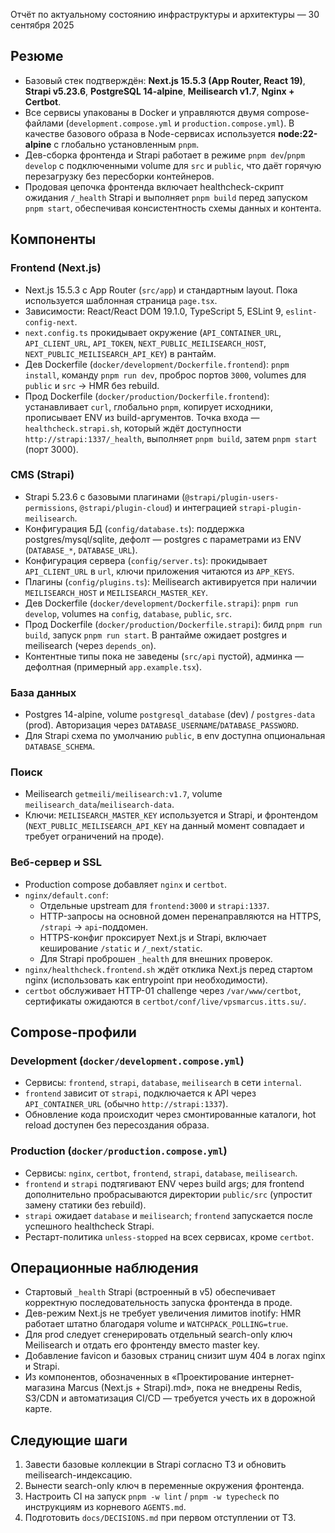 Отчёт по актуальному состоянию инфраструктуры и архитектуры — 30 сентября 2025

## Резюме

- Базовый стек подтверждён: **Next.js 15.5.3 (App Router, React 19)**, **Strapi v5.23.6**, **PostgreSQL 14-alpine**, **Meilisearch v1.7**, **Nginx + Certbot**.
- Все сервисы упакованы в Docker и управляются двумя compose-файлами (`development.compose.yml` и `production.compose.yml`). В качестве базового образа в Node-сервисах используется **node:22-alpine** с глобально установленным `pnpm`.
- Дев-сборка фронтенда и Strapi работает в режиме `pnpm dev`/`pnpm develop` с подключенными volume для `src` и `public`, что даёт горячую перезагрузку без пересборки контейнеров.
- Продовая цепочка фронтенда включает healthcheck-скрипт ожидания `/_health` Strapi и выполняет `pnpm build` перед запуском `pnpm start`, обеспечивая консистентность схемы данных и контента.

## Компоненты

### Frontend (Next.js)
- Next.js 15.5.3 с App Router (`src/app`) и стандартным layout. Пока используется шаблонная страница `page.tsx`.
- Зависимости: React/React DOM 19.1.0, TypeScript 5, ESLint 9, `eslint-config-next`.
- `next.config.ts` прокидывает окружение (`API_CONTAINER_URL`, `API_CLIENT_URL`, `API_TOKEN`, `NEXT_PUBLIC_MEILISEARCH_HOST`, `NEXT_PUBLIC_MEILISEARCH_API_KEY`) в рантайм.
- Дев Dockerfile (`docker/development/Dockerfile.frontend`): `pnpm install`, команду `pnpm run dev`, проброс портов `3000`, volumes для `public` и `src` → HMR без rebuild.
- Прод Dockerfile (`docker/production/Dockerfile.frontend`): устанавливает `curl`, глобально `pnpm`, копирует исходники, прописывает ENV из build-аргументов. Точка входа — `healthcheck.strapi.sh`, который ждёт доступности `http://strapi:1337/_health`, выполняет `pnpm build`, затем `pnpm start` (порт 3000).

### CMS (Strapi)
- Strapi 5.23.6 с базовыми плагинами (`@strapi/plugin-users-permissions`, `@strapi/plugin-cloud`) и интеграцией `strapi-plugin-meilisearch`.
- Конфигурация БД (`config/database.ts`): поддержка postgres/mysql/sqlite, дефолт — postgres с параметрами из ENV (`DATABASE_*`, `DATABASE_URL`).
- Конфигурация сервера (`config/server.ts`): прокидывает `API_CLIENT_URL` в `url`, ключи приложения читаются из `APP_KEYS`.
- Плагины (`config/plugins.ts`): Meilisearch активируется при наличии `MEILISEARCH_HOST` и `MEILISEARCH_MASTER_KEY`.
- Дев Dockerfile (`docker/development/Dockerfile.strapi`): `pnpm run develop`, volumes на `config`, `database`, `public`, `src`.
- Прод Dockerfile (`docker/production/Dockerfile.strapi`): билд `pnpm run build`, запуск `pnpm run start`. В рантайме ожидает postgres и meilisearch (через `depends_on`).
- Контентные типы пока не заведены (`src/api` пустой), админка — дефолтная (примерный `app.example.tsx`).

### База данных
- Postgres 14-alpine, volume `postgresql_database` (dev) / `postgres-data` (prod). Авторизация через `DATABASE_USERNAME`/`DATABASE_PASSWORD`.
- Для Strapi схема по умолчанию `public`, в env доступна опциональная `DATABASE_SCHEMA`.

### Поиск
- Meilisearch `getmeili/meilisearch:v1.7`, volume `meilisearch_data`/`meilisearch-data`.
- Ключи: `MEILISEARCH_MASTER_KEY` используется и Strapi, и фронтендом (`NEXT_PUBLIC_MEILISEARCH_API_KEY` на данный момент совпадает и требует ограничений на проде).

### Веб-сервер и SSL
- Production compose добавляет `nginx` и `certbot`.
- `nginx/default.conf`:
  - Отдельные upstream для `frontend:3000` и `strapi:1337`.
  - HTTP-запросы на основной домен перенаправляются на HTTPS, `/strapi` → `api`-поддомен.
  - HTTPS-конфиг проксирует Next.js и Strapi, включает кеширование `/static` и `/_next/static`.
  - Для Strapi проброшен `_health` для внешних проверок.
- `nginx/healthcheck.frontend.sh` ждёт отклика Next.js перед стартом nginx (использовать как entrypoint при необходимости).
- `certbot` обслуживает HTTP-01 challenge через `/var/www/certbot`, сертификаты ожидаются в `certbot/conf/live/vpsmarcus.itts.su/`.

## Compose-профили

### Development (`docker/development.compose.yml`)
- Сервисы: `frontend`, `strapi`, `database`, `meilisearch` в сети `internal`.
- `frontend` зависит от `strapi`, подключается к API через `API_CONTAINER_URL` (обычно `http://strapi:1337`).
- Обновление кода происходит через смонтированные каталоги, hot reload доступен без пересоздания образа.

### Production (`docker/production.compose.yml`)
- Сервисы: `nginx`, `certbot`, `frontend`, `strapi`, `database`, `meilisearch`.
- `frontend` и `strapi` подтягивают ENV через build args; для frontend дополнительно пробрасываются директории `public/src` (упростит замену статики без rebuild).
- `strapi` ожидает `database` и `meilisearch`; `frontend` запускается после успешного healthcheck Strapi.
- Рестарт-политика `unless-stopped` на всех сервисах, кроме `certbot`.

## Операционные наблюдения

- Стартовый `_health` Strapi (встроенный в v5) обеспечивает корректную последовательность запуска фронтенда в проде.
- Дев-режим Next.js не требует увеличения лимитов inotify: HMR работает штатно благодаря volume и `WATCHPACK_POLLING=true`.
- Для prod следует сгенерировать отдельный search-only ключ Meilisearch и отдать его фронтенду вместо master key.
- Добавление favicon и базовых страниц снизит шум 404 в логах nginx и Strapi.
- Из компонентов, обозначенных в «Проектирование интернет-магазина Marcus (Next.js + Strapi).md», пока не внедрены Redis, S3/CDN и автоматизация CI/CD — требуется учесть их в дорожной карте.

## Следующие шаги

1. Завести базовые коллекции в Strapi согласно ТЗ и обновить meilisearch-индексацию.
2. Вынести search-only ключ в переменные окружения фронтенда.
3. Настроить CI на запуск `pnpm -w lint` / `pnpm -w typecheck` по инструкциям из корневого `AGENTS.md`.
4. Подготовить `docs/DECISIONS.md` при первом отступлении от ТЗ.

